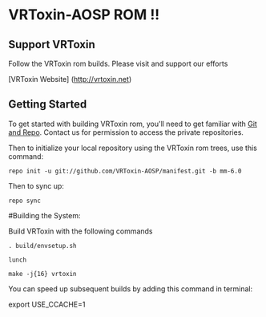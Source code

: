 VRToxin-AOSP ROM !!
===================

Support VRToxin
---------------
Follow the VRToxin rom builds. Please visit and support our efforts

[VRToxin Website] (http://vrtoxin.net)

Getting Started
---------------

To get started with building VRToxin rom, you'll need to get
familiar with [Git and Repo](https://source.android.com/source/using-repo.html).
Contact us for permission to access the private repositories.

Then to initialize your local repository using the VRToxin rom trees, use this command:

    repo init -u git://github.com/VRToxin-AOSP/manifest.git -b mm-6.0

Then to sync up:

    repo sync

#Building the System:

Build VRToxin with the following commands

    . build/envsetup.sh

    lunch

    make -j{16} vrtoxin

You can speed up subsequent builds by adding this command in terminal:

export USE_CCACHE=1
